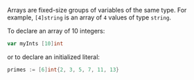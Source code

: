 Arrays are fixed-size groups of variables of the same type. For example, `[4]string` is an array of `4` values of type `string`.

To declare an array of 10 integers:

```go
var myInts [10]int
```

or to declare an initialized literal:

```go
primes := [6]int{2, 3, 5, 7, 11, 13}
```